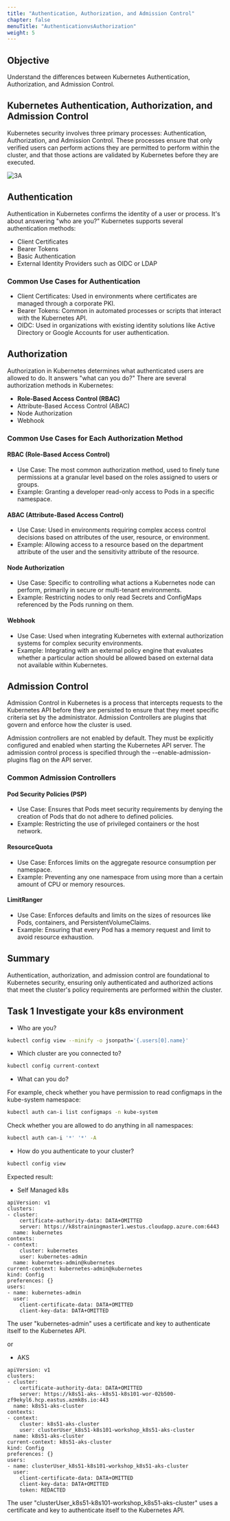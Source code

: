 ```yaml
---
title: "Authentication, Authorization, and Admission Control"
chapter: false
menuTitle: "AuthenticationvsAuthorization"
weight: 5
---
```


## Objective

Understand the differences between Kubernetes Authentication, Authorization, and Admission Control.

## Kubernetes Authentication, Authorization, and Admission Control

Kubernetes security involves three primary processes: Authentication, Authorization, and Admission Control. These processes ensure that only verified users can perform actions they are permitted to perform within the cluster, and that those actions are validated by Kubernetes before they are executed.

![3A](https://kubernetes.io/images/docs/admin/access-control-overview.svg "3A image")
## Authentication

Authentication in Kubernetes confirms the identity of a user or process. It's about answering "who are you?" Kubernetes supports several authentication methods:
- Client Certificates
- Bearer Tokens
- Basic Authentication
- External Identity Providers such as OIDC or LDAP

### Common Use Cases for Authentication
- Client Certificates: Used in environments where certificates are managed through a corporate PKI.
- Bearer Tokens: Common in automated processes or scripts that interact with the Kubernetes API.
- OIDC: Used in organizations with existing identity solutions like Active Directory or Google Accounts for user authentication.

## Authorization

Authorization in Kubernetes determines what authenticated users are allowed to do. It answers "what can you do?" There are several authorization methods in Kubernetes:
- **Role-Based Access Control (RBAC)**
- Attribute-Based Access Control (ABAC)
- Node Authorization
- Webhook

### Common Use Cases for Each Authorization Method

#### RBAC (Role-Based Access Control)
- Use Case: The most common authorization method, used to finely tune permissions at a granular level based on the roles assigned to users or groups.
- Example: Granting a developer read-only access to Pods in a specific namespace.

#### ABAC (Attribute-Based Access Control)
- Use Case: Used in environments requiring complex access control decisions based on attributes of the user, resource, or environment.
- Example: Allowing access to a resource based on the department attribute of the user and the sensitivity attribute of the resource.

#### Node Authorization
- Use Case: Specific to controlling what actions a Kubernetes node can perform, primarily in secure or multi-tenant environments.
- Example: Restricting nodes to only read Secrets and ConfigMaps referenced by the Pods running on them.

#### Webhook
- Use Case: Used when integrating Kubernetes with external authorization systems for complex security environments.
- Example: Integrating with an external policy engine that evaluates whether a particular action should be allowed based on external data not available within Kubernetes.

## Admission Control

Admission Control in Kubernetes is a process that intercepts requests to the Kubernetes API before they are persisted to ensure that they meet specific criteria set by the administrator. Admission Controllers are plugins that govern and enforce how the cluster is used.

Admission controllers are not enabled by default. They must be explicitly configured and enabled when starting the Kubernetes API server. The admission control process is specified through the --enable-admission-plugins flag on the API server. 

### Common Admission Controllers

#### Pod Security Policies (PSP)
- Use Case: Ensures that Pods meet security requirements by denying the creation of Pods that do not adhere to defined policies.
- Example: Restricting the use of privileged containers or the host network.

#### ResourceQuota
- Use Case: Enforces limits on the aggregate resource consumption per namespace.
- Example: Preventing any one namespace from using more than a certain amount of CPU or memory resources.

#### LimitRanger
- Use Case: Enforces defaults and limits on the sizes of resources like Pods, containers, and PersistentVolumeClaims.
- Example: Ensuring that every Pod has a memory request and limit to avoid resource exhaustion.

## Summary

Authentication, authorization, and admission control are foundational to Kubernetes security, ensuring only authenticated and authorized actions that meet the cluster's policy requirements are performed within the cluster.

## Task 1 Investigate your k8s environment

- Who are you?
```bash
kubectl config view --minify -o jsonpath='{.users[0].name}'
```

- Which cluster are you connected to?
```bash
kubectl config current-context
```

- What can you do?

For example, check whether you have permission to read configmaps in the kube-system namespace:
```bash
kubectl auth can-i list configmaps -n kube-system
```

Check whether you are allowed to do anything in all namespaces:
```bash
kubectl auth can-i '*' '*' -A
```

- How do you authenticate to your cluster?
```bash
kubectl config view
```

Expected result:

- Self Managed k8s 
```
apiVersion: v1
clusters:
- cluster:
    certificate-authority-data: DATA+OMITTED
    server: https://k8strainingmaster1.westus.cloudapp.azure.com:6443
  name: kubernetes
contexts:
- context:
    cluster: kubernetes
    user: kubernetes-admin
  name: kubernetes-admin@kubernetes
current-context: kubernetes-admin@kubernetes
kind: Config
preferences: {}
users:
- name: kubernetes-admin
  user:
    client-certificate-data: DATA+OMITTED
    client-key-data: DATA+OMITTED
```
The user "kubernetes-admin" uses a certificate and key to authenticate itself to the Kubernetes API.

or 
- AKS

```
apiVersion: v1
clusters:
- cluster:
    certificate-authority-data: DATA+OMITTED
    server: https://k8s51-aks--k8s51-k8s101-wor-02b500-zf9ekyl6.hcp.eastus.azmk8s.io:443
  name: k8s51-aks-cluster
contexts:
- context:
    cluster: k8s51-aks-cluster
    user: clusterUser_k8s51-k8s101-workshop_k8s51-aks-cluster
  name: k8s51-aks-cluster
current-context: k8s51-aks-cluster
kind: Config
preferences: {}
users:
- name: clusterUser_k8s51-k8s101-workshop_k8s51-aks-cluster
  user:
    client-certificate-data: DATA+OMITTED
    client-key-data: DATA+OMITTED
    token: REDACTED
```
The user "clusterUser_k8s51-k8s101-workshop_k8s51-aks-cluster" uses a certificate and key to authenticate itself to the Kubernetes API.
